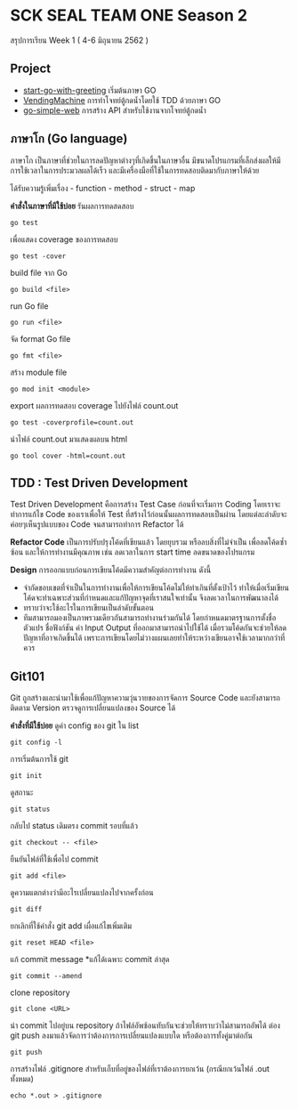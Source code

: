 
# SCK SEAL TEAM ONE Season 2
สรุปการเรียน Week 1 ( 4-6 มิถุนายน 2562 )

## Project

- [start-go-with-greeting](https://github.com/SCK-SEAL-TEAM-One/season2/tree/master/start-go-with-greeting "start-go-with-greeting") เริ่มต้นภาษา GO
 - [VendingMachine](https://github.com/SCK-SEAL-TEAM-One/season2/tree/master/VendingMachine "VendingMachine") การทำโจทย์ตู้กดน้ำโดยใช้ TDD ด้วยภาษา GO
 - [go-simple-web](https://github.com/SCK-SEAL-TEAM-One/season2/tree/master/go-simple-web "go-simple-web") การสร้าง API สำหรับใช้งานจากโจทย์ตู้กดน้ำ

## ภาษาโก (Go language)
ภาษาโก เป็นภาษาที่ช่วยในการลดปัญหาต่างๆที่เกิดขึ้นในภาษาอื่น มีขนาดโปรแกรมที่เล็กส่งผลให้มีการใช้เวลาในการประมวลผลได้เร็ว และมีเครื่องมือที่ใช้ในการทดสอบติดมากับภาษาให้ด้วย
	
ได้รับความรู้เพิ่มเรื่อง 
	- function
	- method
	- struct
	- map

**คำสั่งในภาษาที่มีใช้บ่อย**
รันผลการทดสดสอบ

    go test 

 เพื่อแสดง coverage ของการทดสอบ

    go test -cover

build file จาก Go

    go build <file> 

 run Go file

    go run <file>
จัด format Go file

    go fmt <file> 
สร้าง module file

    go mod init <module> 
export ผลการทดสอบ coverage ไปยังไฟล์ count.out

    go test -coverprofile=count.out 
นำไฟล์ count.out มาแสดงผลบน html

    go tool cover -html=count.out 

	
## TDD : Test Driven Development
Test Driven Development คือการสร้าง Test Case ก่อนที่จะเริ่มการ Coding โดยเราจะทำการแก้ไข Code ของเราเพื่อให้ Test ที่สร้างไว้ก่อนนั้นผลการทดสอบเป็นผ่าน โดยแต่ละลำดับจะค่อยๆเห็นรูปแบบของ Code จนสามารถทำการ Refactor ได้

**Refactor Code**
	เป็นการปรับปรุงโค้ดที่เขียนแล้ว โดยยุบรวม หรือลบสิ่งที่ไม่จำเป็น เพื่อลดโค้ดซ้ำซ้อน และให้การทำงานมีคุณภาพ เช่น ลดเวลาในการ start time ลดขนาดของโปรแกรม


**Design**
	การออกแบบก่อนการเขียนโค้ดมีความสำคัญต่อการทำงาน ดังนี้
- จำกัดขอบเขตที่จำเป็นในการทำงานเพื่อให้การเขียนโค้ดไม่ให้ทำเกินที่ตั้งเป้าไว้ ทำให้เมื่อเริ่มเขียนโค้ดจะทำเฉพาะส่วนที่กำหนดและแก้ปัญหาจุดที่เราสนใจเท่านั้น จึงลดเวลาในการพัฒนาลงได้
- ทราบว่าจะใช้อะไรในการเขียนเป็นลำดับขั้นตอน 
- ทีมสามารถมองเป็นภาพรวมเดียวกันสามารถทำงานร่วมกันได้ โดยกำหนดมาตรฐานการตั้งชื่อตัวแปร ชื่อฟังก์ชัน ค่า Input Output ที่ออกมาสามารถนำไปใช้ได้ เมื่อรวมโค้ดกันจะช่วยให้ลดปัญหาที่อาจเกิดขึ้นได้
	เพราะการเขียนโดยไม่วางแผนเลยทำให้ระหว่างเขียนอาจใช้เวลามากกว่าที่ควร


## Git101
 Git ถูกสร้างและนำมาใช้เพื่อแก้ปัญหาความวุ่นวายของการจัดการ Source Code และยังสามารถติดตาม Version ตรวจดูการเปลี่ยนแปลงของ Source ได้

**คำสั่งที่มีใช้บ่อย**
ดูค่า config ของ git ใน list

    git config -l 

การเริ่มต้นการใช้ git

    git init 

ดูสถานะ

    git status 

กลับไป status เดิมตรง commit รอบที่แล้ว

    git checkout -- <file> 

ยืนยันไฟล์ที่ใช้เพื่อไป commit

    git add <file> 

ดูความแตกต่างว่ามีอะไรเปลี่ยนแปลงไปจากครั้งก่อน

    git diff 

ยกเลิกที่ใช้คำสั่ง git add เผื่อแก้ไขเพิ่มเติม 

    git reset HEAD <file> 

 แก้ commit message *แก้ได้เฉพาะ  commit ล่าสุด

    git commit --amend

 clone repository

    git clone <URL>

นำ commit ไปอยู่บน repository ถ้าไฟล์อัพซ้อนทับกันจะช่วยให้ทราบว่าไม่สามารถอัพได้ ต่อง git push ลงมาแล้วจัดการว่าต้องการการเปลี่ยนแปลงแบบใด หรือต้องการทั้งคู่มาต่อกัน

    git push 

 การสร้างไฟล์ .gitignore สำหรับเก็บที่อยู่ของไฟล์ที่เราต้องการยกเว้น (กรณียกเว้นไฟล์ .out ทั้งหมด)

    echo *.out > .gitignore

